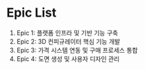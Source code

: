 # Epic List

1. Epic 1: 플랫폼 인프라 및 기반 기능 구축
2. Epic 2: 3D 컨피규레이터 핵심 기능 개발
3. Epic 3: 가격 시스템 연동 및 구매 프로세스 통합
4. Epic 4: 도면 생성 및 사용자 디자인 관리

